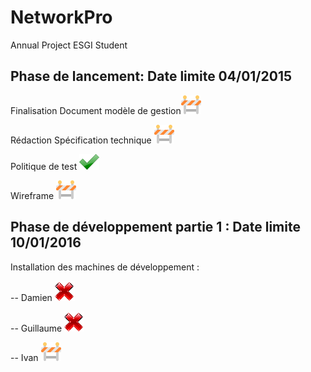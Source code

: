 # NetworkPro
Annual Project ESGI Student

## Phase de lancement: Date limite 04/01/2015   

Finalisation Document modèle de gestion[![alt text](https://github.com/izyj/MoyenneProject/raw/master/doc/okko.png "EN COURS")](https://github.com/izyj/MoyenneProject/blob/master/doc/okko.png)

Rédaction Spécification technique   [![alt text](https://github.com/izyj/MoyenneProject/raw/master/doc/okko.png "EN COURS")](https://github.com/izyj/MoyenneProject/blob/master/doc/okko.png)

Politique de test [![alt text](https://github.com/izyj/MoyenneProject/raw/master/doc/ok.png "OK")](https://github.com/izyj/MoyenneProject/blob/master/doc/ok.png)

Wireframe [![alt text](https://github.com/izyj/MoyenneProject/raw/master/doc/okko.png "EN COURS")](https://github.com/izyj/MoyenneProject/blob/master/doc/okko.png)

## Phase de développement partie 1 : Date limite 10/01/2016   

Installation des machines de développement : 

-- Damien [![alt text](https://github.com/izyj/MoyenneProject/raw/master/doc/ko.png "KO")](https://github.com/izyj/MoyenneProject/blob/master/doc/ko.png)

-- Guillaume [![alt text](https://github.com/izyj/MoyenneProject/raw/master/doc/ko.png "KO")](https://github.com/izyj/MoyenneProject/blob/master/doc/okko.png)
  
-- Ivan [![alt text](https://github.com/izyj/MoyenneProject/raw/master/doc/okko.png "KO")](https://github.com/izyj/MoyenneProject/blob/master/doc/okko.png)
